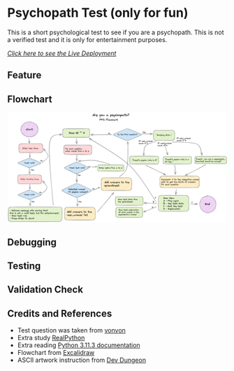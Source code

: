 # Psychopath Test (only for fun)
This is a short psychological test to see if you are a psychopath. This is not a verified test and it is only for entertainment purposes. 

[*Click here to see the Live Deployment*](https://psychopath-test.herokuapp.com/)

## Feature


## Flowchart
![flowchart](readme-images/flowchart.png)

## Debugging


## Testing


## Validation Check

## Credits and References
- Test question was taken from [vonvon](https://kr.vonvon.me/quiz/60)
- Extra study [RealPython](https://realpython.com/)
- Extra reading [Python 3.11.3 documentation](https://docs.python.org/3/index.html)
- Flowchart from [Excalidraw](https://excalidraw.com/)
- ASCII artwork instruction from [Dev Dungeon](https://www.devdungeon.com/content/create-ascii-art-text-banners-python)
